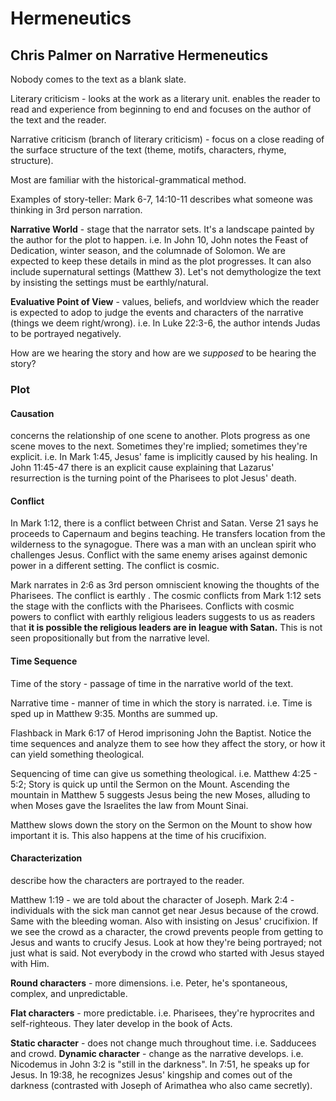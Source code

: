 # Hermeneutics

## Chris Palmer on Narrative Hermeneutics

Nobody comes to the text as a blank slate.

Literary criticism - looks at the work as a literary unit. enables the reader to read and experience from beginning to end and focuses on the author of the text and the reader.

Narrative criticism (branch of literary criticism)  - focus on a close reading of the surface structure of the text (theme, motifs, characters, rhyme, structure).

Most are familiar with the historical-grammatical method.

Examples of story-teller: Mark 6-7, 14:10-11 describes what someone was thinking in 3rd person narration.

**Narrative World** - stage that the narrator sets. It's a landscape painted by the author for the plot to happen. i.e. In John 10, John notes the Feast of Dedication, winter season, and the columnade of Solomon. We are expected to keep these details in mind as the plot progresses. It can also include supernatural settings (Matthew 3). Let's not demythologize the text by insisting the settings must be earthly/natural.

**Evaluative Point of View** -  values, beliefs, and worldview which the reader is expected to adop to judge the events and characters of the narrative (things we deem right/wrong). i.e. In Luke 22:3-6, the author intends Judas to be portrayed negatively.

How are we hearing the story and how are we *supposed* to be hearing the story?

### Plot

#### Causation
concerns the relationship of one scene to another. Plots progress as one scene moves to the next. Sometimes they're implied; sometimes they're explicit.
i.e. In Mark 1:45, Jesus' fame is implicitly caused by his healing. In John 11:45-47 there is an explicit cause explaining that Lazarus' resurrection is the turning point of the Pharisees to plot Jesus' death. 

#### Conflict
In Mark 1:12, there is a conflict between Christ and Satan. Verse 21 says he proceeds to Capernaum and begins teaching. He transfers location from the wilderness to the synagogue. There was a man with an unclean spirit who challenges Jesus. Conflict with the same enemy arises against demonic power in a different setting. The conflict is cosmic.

Mark narrates in 2:6 as 3rd person omniscient knowing the thoughts of the Pharisees. The conflict is earthly . The cosmic conflicts from Mark 1:12 sets the stage with the conflicts with the Pharisees. Conflicts with cosmic powers to conflict with earthly religious leaders suggests to us as readers that **it is possible the religious leaders are in league with Satan.** This is not seen propositionally but from the narrative level.

#### Time Sequence
Time of the story - passage of time in the narrative world of the text.

Narrative time - manner of time in which the story is narrated.
i.e. Time is sped up in Matthew 9:35. Months are summed up.

Flashback in Mark 6:17 of Herod imprisoning John the Baptist. Notice the time sequences and analyze them to see how they affect the story, or how it can yield something theological.

Sequencing of time can give us something theological. i.e. Matthew 4:25 - 5:2; Story is quick up until the Sermon on the Mount. Ascending the mountain in Matthew 5 suggests Jesus being the new Moses, alluding to when Moses gave the Israelites the law from Mount Sinai.

Matthew slows down the story on the Sermon on the Mount to show how important it is. This also happens at the time of his crucifixion.

#### Characterization
describe how the characters are portrayed to the reader.

Matthew 1:19 - we are told about the character of Joseph.
Mark 2:4 - individuals with the sick man cannot get near Jesus because of the crowd. Same with the bleeding woman. Also with insisting on Jesus' crucifixion. If we see the crowd as a character, the crowd prevents people from getting to Jesus and wants to crucify Jesus. Look at how they're being portrayed; not just what is said. Not everybody in the crowd who started with Jesus stayed with Him.

**Round characters** - more dimensions. i.e. Peter, he's spontaneous, complex, and unpredictable.

**Flat characters** - more predictable. i.e. Pharisees, they're hyprocrites and self-righteous. They later develop in the book of Acts.

**Static character** - does not change much throughout time. i.e. Sadducees and crowd.
**Dynamic character** - change as the narrative develops. i.e. Nicodemus in John 3:2 is "still in the darkness". In 7:51, he speaks up for Jesus. In 19:38, he recognizes Jesus' kingship and comes out of the darkness (contrasted with Joseph of Arimathea who also came secretly).




